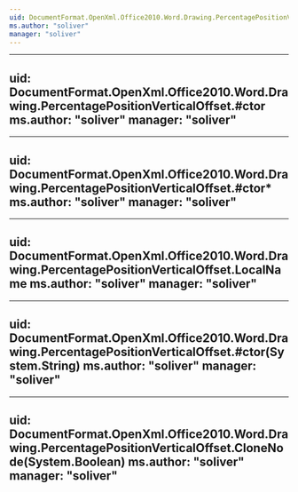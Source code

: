 ```yaml
---
uid: DocumentFormat.OpenXml.Office2010.Word.Drawing.PercentagePositionVerticalOffset
ms.author: "soliver"
manager: "soliver"
---
```


---
uid: DocumentFormat.OpenXml.Office2010.Word.Drawing.PercentagePositionVerticalOffset.#ctor
ms.author: "soliver"
manager: "soliver"
---

---
uid: DocumentFormat.OpenXml.Office2010.Word.Drawing.PercentagePositionVerticalOffset.#ctor*
ms.author: "soliver"
manager: "soliver"
---

---
uid: DocumentFormat.OpenXml.Office2010.Word.Drawing.PercentagePositionVerticalOffset.LocalName
ms.author: "soliver"
manager: "soliver"
---

---
uid: DocumentFormat.OpenXml.Office2010.Word.Drawing.PercentagePositionVerticalOffset.#ctor(System.String)
ms.author: "soliver"
manager: "soliver"
---

---
uid: DocumentFormat.OpenXml.Office2010.Word.Drawing.PercentagePositionVerticalOffset.CloneNode(System.Boolean)
ms.author: "soliver"
manager: "soliver"
---
